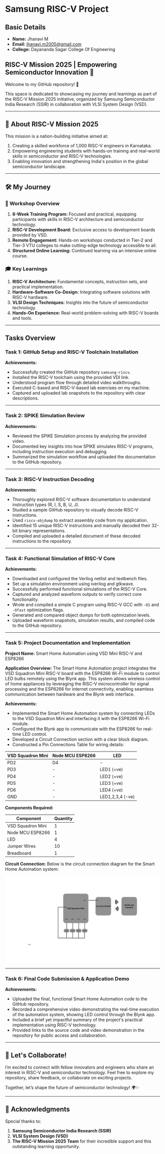 # Samsung RISC-V Project

## Basic Details
- **Name:** Jhanavi M
- **Email:** jhanavi.m2005@gmail.com
- **College:** Dayananda Sagar College Of Engineering

## RISC-V Mission 2025 | Empowering Semiconductor Innovation 🚀

Welcome to my GitHub repository! 🎉

This space is dedicated to showcasing my journey and learnings as part of the RISC-V Mission 2025 initiative, organized by Samsung Semiconductor India Research (SSIR) in collaboration with VLSI System Design (VSD).

---

## 🌟 About RISC-V Mission 2025

This mission is a nation-building initiative aimed at:

1. Creating a skilled workforce of 1,000 RISC-V engineers in Karnataka.
2. Empowering engineering students with hands-on training and real-world skills in semiconductor and RISC-V technologies.
3. Enabling innovation and strengthening India's position in the global semiconductor landscape.

---

## 🛠 My Journey

### 🚩 Workshop Overview

1. **6-Week Training Program:** Focused and practical, equipping participants with skills in RISC-V architecture and semiconductor technology.
2. **RISC-V Development Board:** Exclusive access to development boards provided by VSD.
3. **Remote Engagement:** Hands-on workshops conducted in Tier-2 and Tier-3 VTU colleges to make cutting-edge technology accessible to all.
4. **Structured Online Learning:** Continued learning via an intensive online course.

### 🎓 Key Learnings

1. **RISC-V Architecture:** Fundamental concepts, instruction sets, and practical implementation.
2. **Hardware-Software Co-Design:** Integrating software solutions with RISC-V hardware.
3. **VLSI Design Techniques:** Insights into the future of semiconductor technology.
4. **Hands-On Experience:** Real-world problem-solving with RISC-V boards and tools.

---

## Tasks Overview

### Task 1: GitHub Setup and RISC-V Toolchain Installation

**Achievements:**
- Successfully created the GitHub repository `samsung-riscv`.
- Installed the RISC-V toolchain using the provided VDI link.
- Understood program flow through detailed video walkthroughs.
- Executed C-based and RISC-V-based lab exercises on my machine.
- Captured and uploaded lab snapshots to the repository with clear descriptions.

---

### Task 2: SPIKE Simulation Review

**Achievements:**
- Reviewed the SPIKE Simulation process by analyzing the provided video.
- Documented key insights into how SPIKE simulates RISC-V programs, including instruction execution and debugging.
- Summarized the simulation workflow and uploaded the documentation to the GitHub repository.

---

### Task 3: RISC-V Instruction Decoding

**Achievements:**
- Thoroughly explored RISC-V software documentation to understand instruction types (R, I, S, B, U, J).
- Studied a sample GitHub repository to visually decode RISC-V instructions.
- Used `riscv-objdump` to extract assembly code from my application.
- Identified 15 unique RISC-V instructions and manually decoded their 32-bit binary representations.
- Compiled and uploaded a detailed document of these decoded instructions to the repository.

---

### Task 4: Functional Simulation of RISC-V Core

**Achievements:**
- Downloaded and configured the Verilog netlist and testbench files.
- Set up a simulation environment using iverilog and gtkwave.
- Successfully performed functional simulations of the RISC-V Core.
- Captured and analyzed waveform outputs to verify correct core functionality.
- Wrote and compiled a simple C program using RISC-V GCC with `-O1` and `-Ofast` optimization flags.
- Generated and compared object dumps for both optimization levels.
- Uploaded waveform snapshots, simulation results, and compiled code to the GitHub repository.

---

### Task 5: Project Documentation and Implementation

**Project Name:** Smart Home Automation using VSD Mini RISC-V and ESP8266

**Application Overview:**
The Smart Home Automation project integrates the VSD Squadron Mini RISC-V board with the ESP8266 Wi-Fi module to control LED bulbs remotely using the Blynk app. This system allows wireless control of home appliances by leveraging the RISC-V microcontroller for signal processing and the ESP8266 for internet connectivity, enabling seamless communication between hardware and the Blynk web interface.

**Achievements:**
- Implemented the Smart Home Automation system by connecting LEDs to the VSD Squadron Mini and interfacing it with the ESP8266 Wi-Fi module.
- Configured the Blynk app to communicate with the ESP8266 for real-time LED control.
- Developed a Circuit Connection section with a clear block diagram.
- Constructed a Pin Connections Table for wiring details:

| VSD Squadron Mini | Node MCU ESP8266 | LED         |
|------------------|-----------------|-------------|
| PD2              | D4              | -           |
| PD3              | -               | LED1 (+ve)  |
| PD4              | -               | LED2 (+ve)  |
| PD5              | -               | LED3 (+ve)  |
| PD6              | -               | LED4 (+ve)  |
| GND              | -               | LED1,2,3,4 (-ve) |

**Components Required:**

| Component              | Quantity |
|-----------------------|----------|
| VSD Squadron Mini     | 1        |
| Node MCU ESP8266      | 1        |
| LED                   | 4        |
| Jumper Wires          | 10       |
| Breadboard            | 1        |

**Circuit Connection:**
Below is the circuit connection diagram for the Smart Home Automation system:

![Circuit Connection](./Task-5/blockdiagram.jpg)


---

### Task 6: Final Code Submission & Application Demo

**Achievements:**
- Uploaded the final, functional Smart Home Automation code to the GitHub repository.
- Recorded a comprehensive video demonstrating the real-time execution of the automation system, showing LED control through the Blynk app.
- Included a brief yet impactful summary of the project's practical implementation using RISC-V technology.
- Provided links to the source code and video demonstration in the repository for public access and collaboration.

---

## 🤝 Let's Collaborate!
I’m excited to connect with fellow innovators and engineers who share an interest in RISC-V and semiconductor technology. Feel free to explore my repository, share feedback, or collaborate on exciting projects.

Together, let’s shape the future of semiconductor technology! 🌍✨

---

## 📜 Acknowledgments

Special thanks to:

1. **Samsung Semiconductor India Research (SSIR)**
2. **VLSI System Design (VSD)**
3. **The RISC-V Mission 2025 Team** for their incredible support and this outstanding learning opportunity.

